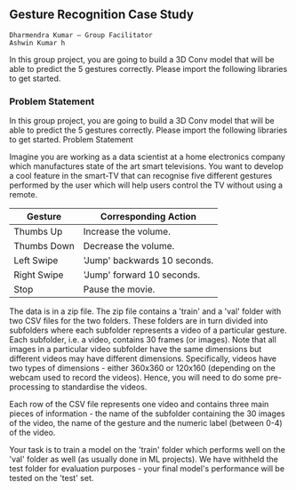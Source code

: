 
<h2>Gesture Recognition Case Study</h2>

    Dharmendra Kumar – Group Facilitator
    Ashwin Kumar h

In this group project, you are going to build a 3D Conv model that will be able to predict the 5 gestures correctly. Please import the following libraries to get started.

<h3>Problem Statement</h3>

In this group project, you are going to build a 3D Conv model that will be able to predict the 5 gestures correctly. Please import the following libraries to get started. Problem Statement

Imagine you are working as a data scientist at a home electronics company which manufactures state of the art smart televisions. You want to develop a cool feature in the smart-TV that can recognise five different gestures performed by the user which will help users control the TV without using a remote.

<table>
<thead>
<tr>
<th>Gesture</th>
<th>Corresponding Action</th>
</tr>
</thead>
<tbody>
<tr>
<td>Thumbs Up</td>
<td>Increase the volume.</td>
</tr>
<tr>
<td>Thumbs Down</td>
<td>Decrease the volume.</td>
</tr>
<tr>
<td>Left Swipe</td>
<td>'Jump' backwards 10 seconds.</td>
</tr>
<tr>
<td>Right Swipe</td>
<td>'Jump' forward 10 seconds.</td>
</tr>
<tr>
<td>Stop</td>
<td>Pause the movie.</td>
</tr>
</tbody>
</table>

The data is in a zip file. The zip file contains a 'train' and a 'val' folder with two CSV files for the two folders. These folders are in turn divided into subfolders where each subfolder represents a video of a particular gesture. Each subfolder, i.e. a video, contains 30 frames (or images). Note that all images in a particular video subfolder have the same dimensions but different videos may have different dimensions. Specifically, videos have two types of dimensions - either 360x360 or 120x160 (depending on the webcam used to record the videos). Hence, you will need to do some pre-processing to standardise the videos.

Each row of the CSV file represents one video and contains three main pieces of information - the name of the subfolder containing the 30 images of the video, the name of the gesture and the numeric label (between 0-4) of the video.

Your task is to train a model on the 'train' folder which performs well on the 'val' folder as well (as usually done in ML projects). We have withheld the test folder for evaluation purposes - your final model's performance will be tested on the 'test' set.
